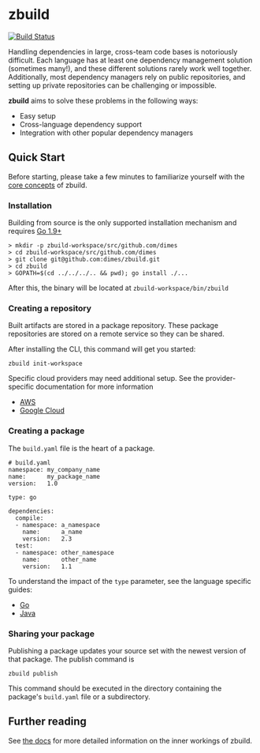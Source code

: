 # zbuild

[![Build Status](https://travis-ci.org/dimes/zbuild.svg?branch=master)](https://travis-ci.org/dimes/zbuild)

Handling dependencies in large, cross-team code bases is notoriously difficult. Each language has at least one dependency management solution (sometimes many!), and these different solutions rarely work well together. Additionally, most dependency managers rely on public repositories, and setting up private repositories can be challenging or impossible.
 
**zbuild** aims to solve these problems in the following ways:

* Easy setup
* Cross-language dependency support
* Integration with other popular dependency managers

## Quick Start

Before starting, please take a few minutes to familiarize yourself with the [core concepts](https://dimes.github.io/zbuild/concepts) of zbuild.

### Installation

Building from source is the only supported installation mechanism and requires [Go 1.9+](https://golang.org/dl/)

    > mkdir -p zbuild-workspace/src/github.com/dimes
    > cd zbuild-workspace/src/github.com/dimes
    > git clone git@github.com:dimes/zbuild.git
    > cd zbuild
    > GOPATH=$(cd ../../../.. && pwd); go install ./...

After this, the binary will be located at `zbuild-workspace/bin/zbuild`

### Creating a repository

Built artifacts are stored in a package repository. These package repositories are stored on a remote service so they can be shared.

After installing the CLI, this command will get you started:

    zbuild init-workspace

Specific cloud providers may need additional setup. See the provider-specific documentation for more information

* [AWS](https://dimes.github.io/zbuild/providers/aws)
* [Google Cloud](https://dimes.github.io/zbuild/providers/gcloud)

### Creating a package

The `build.yaml` file is the heart of a package.

    # build.yaml
    namespace: my_company_name
    name:      my_package_name
    version:   1.0

    type: go

    dependencies:
      compile:
      - namespace: a_namespace
        name:      a_name
        version:   2.3
      test:
      - namespace: other_namespace
        name:      other_name
        version:   1.1

To understand the impact of the `type` parameter, see the language specific guides:

* [Go](https://dimes.github.io/zbuild/langs/go)
* [Java](https://dimes.github.io/zbuild/langs/java)

### Sharing your package

Publishing a package updates your source set with the newest version of that package. The publish command is 

    zbuild publish

This command should be executed in the directory containing the package's `build.yaml` file or a subdirectory.

## Further reading

See [the docs](https://dimes.github.io/zbuild/) for more detailed information on the inner workings of zbuild.
